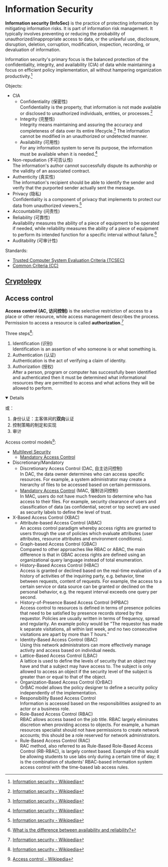 # Information Security
**Information security (InfoSec)** is the practice of protecting information by mitigating information risks. It is part of information risk management. It typically involves preventing or reducing the probability of unauthorized/inappropriate access to data, or the unlawful use, disclosure, disruption, deletion, corruption, modification, inspection, recording, or devaluation of information.

Information security's primary focus is the balanced protection of the confidentiality, integrity, and availability (CIA) of data while maintaining a focus on efficient policy implementation, all without hampering organization productivity.[^wiki]

Objects:
- CIA
  - Confidentiality (保密性)  
    Confidentiality is the property, that information is not made available or disclosed to unauthorized individuals, entities, or processes.[^wiki]
  - Integrity (完整性)  
    Integrity means maintaining and assuring the accuracy and completeness of data over its entire lifecycle.[^wiki] The information cannot be modified in an unauthorized or undetected manner.
  - Availability (可用性)  
    For any information system to serve its purpose, the information must be available when it is needed.[^wiki]
- Non-repudiation (不可否认性)  
  The information's author cannot successfully dispute its authorship or the validity of an associated contract.
- Authenticity (真实性)  
  The information's recipient should be able to identify the sender and verify that the purported sender actually sent the message.
- Privacy (隐私)  
  Confidentiality is a component of privacy that implements to protect our data from unauthorized viewers.[^wiki]
- Accountability (问责性)
- Reliability (可靠性)  
  Availability measures the ability of a piece of equipment to be operated if needed, while reliability measures the ability of a piece of equipment to perform its intended function for a specific interval without failure.[^upkeep]
- Auditability (可审计性)

Standards:
- [Trusted Computer System Evaluation Criteria (TCSEC)](Standards/TCSEC.md)
- [Common Criteria (CC)](Standards/Common%20Criteria.md)

## [Cryptology](https://github.com/Chaoses-Ib/Cryptology)

## Access control
**Access control (AC, 访问控制)** is the selective restriction of access to a place or other resource, while access management describes the process. Permission to access a resource is called **authorization**.[^wiki]

Three steps[^wiki]:
1. Identification (识别)  
   Identification is an assertion of who someone is or what something is.
2. Authentication (认证)  
   Authentication is the act of verifying a claim of identity.
3. Authorization (授权)  
   After a person, program or computer has successfully been identified and authenticated then it must be determined what informational resources they are permitted to access and what actions they will be allowed to perform.

<details open>

或：
1. 身份认证：主客体间的**双向**认证
2. 控制策略的制定和实现
3. 审计
</details>

Access control models[^access-wiki]:
- [Multilevel Security](Access%20Control/Multilevel%20Security.md)
  - [Mandatory Access Control](Access%20Control/Mandatory%20Access%20Control.md)
- Discretionary/Mandatory
  - Discretionary Access Control (DAC, 自主访问控制)  
    In DAC, the data owner determines who can access specific resources. For example, a system administrator may create a hierarchy of files to be accessed based on certain permissions.
  - [Mandatory Access Control](Access%20Control/Mandatory%20Access%20Control.md) (MAC, 强制访问控制)  
    In MAC, users do not have much freedom to determine who has access to their files. For example, security clearance of users and classification of data (as confidential, secret or top secret) are used as security labels to define the level of trust.
- X-Based Access Control (XBAC)  
  - Attribute-based Access Control (ABAC)  
    An access control paradigm whereby access rights are granted to users through the use of policies which evaluate attributes (user attributes, resource attributes and environment conditions).
  - Graph-based Access Control (GBAC)  
    Compared to other approaches like RBAC or ABAC, the main difference is that in GBAC access rights are defined using an organizational query language instead of total enumeration.
  - History-Based Access Control (HBAC)  
    Access is granted or declined based on the real-time evaluation of a history of activities of the inquiring party, e.g. behavior, time between requests, content of requests. For example, the access to a certain service or data source can be granted or declined on the personal behavior, e.g. the request interval exceeds one query per second.
  - History-of-Presence Based Access Control (HPBAC)  
    Access control to resources is defined in terms of presence policies that need to be satisfied by presence records stored by the requestor. Policies are usually written in terms of frequency, spread and regularity. An example policy would be "The requestor has made k separate visitations, all within last week, and no two consecutive visitations are apart by more than T hours."
  - Identity-Based Access Control (IBAC)  
    Using this network administrators can more effectively manage activity and access based on individual needs.
  - Lattice-Based Access Control (LBAC)  
    A lattice is used to define the levels of security that an object may have and that a subject may have access to. The subject is only allowed to access an object if the security level of the subject is greater than or equal to that of the object.
  - Organization-Based Access Control (OrBAC)  
    OrBAC model allows the policy designer to define a security policy independently of the implementation.
  - Responsibility Based Access Control  
    Information is accessed based on the responsibilities assigned to an actor or a business role.
  - Role-Based Access Control (RBAC)  
    RBAC allows access based on the job title. RBAC largely eliminates discretion when providing access to objects. For example, a human resources specialist should not have permissions to create network accounts; this should be a role reserved for network administrators.
  - Rule-Based Access Control (RAC)  
    RAC method, also referred to as Rule-Based Role-Based Access Control (RB-RBAC), is largely context based. Example of this would be allowing students to use labs only during a certain time of day; it is the combination of students' RBAC-based information system access control with the time-based lab access rules.

[^wiki]: [Information security - Wikipedia](https://en.wikipedia.org/wiki/Information_security)
[^access-wiki]: [Access control - Wikipedia](https://en.wikipedia.org/wiki/Access_control#Computer_security)
[^upkeep]: [What is the difference between availability and reliability?](https://www.upkeep.com/learning/availability-vs-reliability)  
